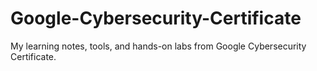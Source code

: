# Google-Cybersecurity-Certificate
My learning notes, tools, and hands-on labs from Google Cybersecurity Certificate.
